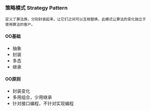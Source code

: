 ### 策略模式 Strategy Pattern
    定义了算法族，分别封装起来，让它们之间可以互相替换，此模式让算法的变化独立于 
    使用算法的客户。

#### OO基础
 - 抽象
 - 封装
 - 多态
 - 继承

#### OO原则
 - 封装变化
 - 多用组合，少用继承
 - 针对接口编程，不针对实现编程